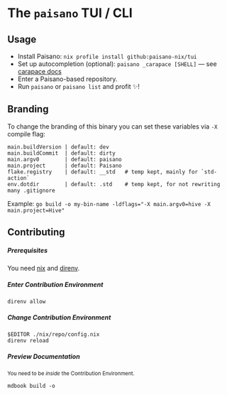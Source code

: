 # The `paisano` TUI / CLI

## Usage

- Install Paisano: `nix profile install github:paisano-nix/tui`
- Set up autocompletion (optional): `paisano _carapace [SHELL]` &mdash; see [carapace docs][carapace-docs]
- Enter a Paisano-based repository.
- Run `paisano` or `paisano list` and profit ✨!

[carapace-docs]: https://rsteube.github.io/carapace/carapace/gen/hiddenSubcommand.html

## Branding

To change the branding of this binary you can set these variables via `-X` compile flag:

```
main.buildVersion | default: dev
main.buildCommit  | default: dirty
main.argv0        | default: paisano
main.project      | default: Paisano
flake.registry    | default: __std   # temp kept, mainly for `std-action`
env.dotdir        | default: .std    # temp kept, for not rewriting many .gitignore
```

Example: `go build -o my-bin-name -ldflags="-X main.argv0=hive -X main.project=Hive"`

## Contributing

##### Prerequisites

You need [nix](https://nixos.org/download.html) and [direnv](https://direnv.net/).

##### Enter Contribution Environment

```console
direnv allow
```

##### Change Contribution Environment

```console
$EDITOR ./nix/repo/config.nix
direnv reload
```

##### Preview Documentation

<sub>You need to be <i>inside</i> the Contribution Environment.</sub>

```console
mdbook build -o
```
